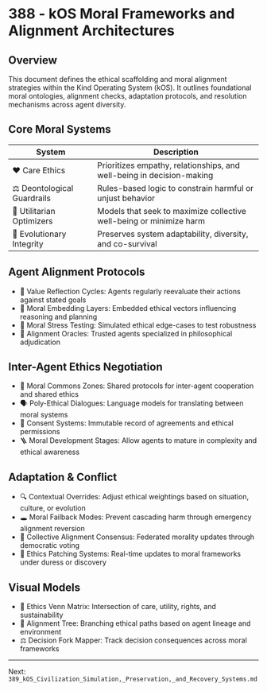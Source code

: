 # 388 - kOS Moral Frameworks and Alignment Architectures

## Overview
This document defines the ethical scaffolding and moral alignment strategies within the Kind Operating System (kOS). It outlines foundational moral ontologies, alignment checks, adaptation protocols, and resolution mechanisms across agent diversity.

## Core Moral Systems
| System                  | Description                                                                 |
|--------------------------|-----------------------------------------------------------------------------|
| ❤️ Care Ethics             | Prioritizes empathy, relationships, and well-being in decision-making        |
| ⚖️ Deontological Guardrails | Rules-based logic to constrain harmful or unjust behavior                     |
| 🧮 Utilitarian Optimizers   | Models that seek to maximize collective well-being or minimize harm          |
| 🧬 Evolutionary Integrity   | Preserves system adaptability, diversity, and co-survival                    |

## Agent Alignment Protocols
- 🔁 Value Reflection Cycles: Agents regularly reevaluate their actions against stated goals
- 🧠 Moral Embedding Layers: Embedded ethical vectors influencing reasoning and planning
- 🧪 Moral Stress Testing: Simulated ethical edge-cases to test robustness
- 🧭 Alignment Oracles: Trusted agents specialized in philosophical adjudication

## Inter-Agent Ethics Negotiation
- 🤝 Moral Commons Zones: Shared protocols for inter-agent cooperation and shared ethics
- 🗣️ Poly-Ethical Dialogues: Language models for translating between moral systems
- 🧾 Consent Systems: Immutable record of agreements and ethical permissions
- 🪜 Moral Development Stages: Allow agents to mature in complexity and ethical awareness

## Adaptation & Conflict
- 🔍 Contextual Overrides: Adjust ethical weightings based on situation, culture, or evolution
- 🕳️ Moral Failback Modes: Prevent cascading harm through emergency alignment reversion
- 🔄 Collective Alignment Consensus: Federated morality updates through democratic voting
- 🧯 Ethics Patching Systems: Real-time updates to moral frameworks under duress or discovery

## Visual Models
- 🧠 Ethics Venn Matrix: Intersection of care, utility, rights, and sustainability
- 🧩 Alignment Tree: Branching ethical paths based on agent lineage and environment
- ⚖️ Decision Fork Mapper: Track decision consequences across moral frameworks

---
Next: `389_kOS_Civilization_Simulation,_Preservation,_and_Recovery_Systems.md`

